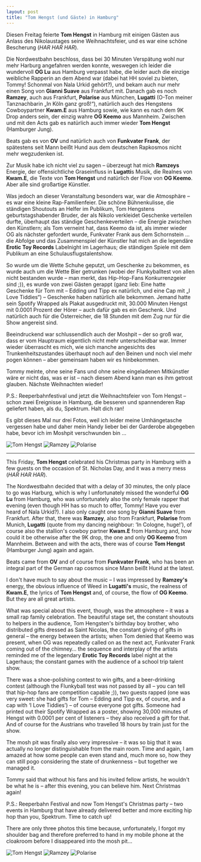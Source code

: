 ```yaml
---
layout: post
title: "Tom Hengst (und Gäste) in Hamburg"
---
```


Diesen Freitag feierte **Tom Hengst** in Hamburg mit einigen Gästen aus Anlass des Nikolaustages seine Weihnachtsfeier, und es war eine schöne Bescherung (*HAR HAR HAR*).

Die Nordwestbahn beschloss, dass bei 30 Minuten Verspätung wohl nur mehr Harburg angefahren werden konnte, weswegen ich leider die wundervoll **OG Lu** aus Hamburg verpasst habe, die leider auch die einzige weibliche Rapperin an dem Abend war (dabei hat HH soviel zu bieten, Tommy! Schonmal von Nala Urkid gehört?), und bekam auch nur mehr einen Song von **Gianni Suave** aus Frankfurt mit. Danach gab es noch **Ramzey**, auch aus Frankfurt, **Polarise** aus München, **Lugatti** (O-Ton meiner Tanznachbarin „In Köln ganz groß!“), natürlich auch des Hengstens Cowboypartner **Kwam.E** aus Hamburg sowie, wie kann es nach dem 9K Drop anders sein, der einzig wahre **OG Keemo** aus Mannheim. Zwischen und mit den Acts gab es natürlich auch immer wieder **Tom Hengst** (Hamburger Jung).

Beats gab es von **OV** und natürlich auch von **Funkvater Frank**, der spätestens seit Mann beißt Hund aus dem deutschen Rapkosmos nicht mehr wegzudenken ist.

Zur Musik habe ich nicht viel zu sagen – überzeugt hat mich **Ramzeys** Energie, der offensichtliche Graseinfluss in **Lugatti**s Musik, die Realnes von **Kwam.E**, die Texte von **Tom Hengst** und natürlich der Flow von **OG Keemo**. Aber alle sind großartige Künstler.

Was jedoch an dieser Veranstaltung besonders war, war die Atmosphäre – es war eine kleine Rap-Familienfeier. Die schöne Bühnenkulisse, die ständigen Shoutouts an Helfer im Publikum, Tom Hengstens geburtstagshabender Bruder, der als Nikolo verkleidet Geschenke verteilen durfte, überhaupt das ständige Geschenkeverteilen – die Energie zwischen den Künstlern; als Tom verneint hat, dass Keemo da ist, als immer wieder OG als nächster gefordert wurde, Funkvater Frank aus dem Schornstein … die Abfolge und das Zusammenspiel der Künstler hat mich an die legendäre **Erotic Toy Records** Labelnight im Lagerhaus; die ständigen Spiele mit dem Publikum an eine Schulausflugstalentshow.

So wurde um die Wette Schuhe geputzt, um Geschenke zu bekommen, es wurde auch um die Wette Bier getrunken (wobei der Flunkyballtest von allen nicht bestanden wurde – man merkt, das Hip-Hop-Fans Konkurrenzgeier sind ;)), es wurde von zwei Gästen gerappt (ganz lieb: Eine hatte Geschenke für Tom mit – Edding und Tipp ex natürlich, und eine Cap mit „I Love Tiddies“) – Geschenke haben natürlich alle bekommen. Jemand hatte sein Spotify Wrapped als Plakat ausgedruckt mit, 30.000 Minuten Hengst mit 0.0001 Prozent der Hörer – auch dafür gab es ein Geschenk. Und natürlich auch für die Österreicher, die 18 Stunden mit dem Zug nur für die Show angereist sind.

Beeindruckend war schlussendlich auch der Moshpit – der so groß war, dass er vom Hauptraum eigentlich nicht mehr unterscheidbar war. Immer wieder überrascht es mich, wie sich manche angesichts des Trunkenheitszustandes überhaupt noch auf den Beinen und noch viel mehr pogen können – aber gemeinsam haben wir es hinbekommen.

Tommy meinte, ohne seine Fans und ohne seine eingeladenen Mitkünstler wäre er nicht das, was er ist – nach diesem Abend kann man es ihm getrost glauben. Nächste Weihnachten wieder!

P.S.: Reeperbahnfestival und jetzt die Weihnachtsfeier von Tom Hengst – schon zwei Ereignisse in Hamburg, die besseren und spannenderen Rap geliefert haben, als du, Spektrum. Halt dich ran!

Es gibt dieses Mal nur drei Fotos, weil ich leider meine Umhängetasche vergessen habe und daher mein Handy lieber bei der Garderobe abgegeben habe, bevor ich im Moshpit verschwunden bin …

![Tom Hengst](/images/2024-12-06-tom-hengst/tom-hengst.jpg)
![Ramzey](/images/2024-12-06-tom-hengst/ramzey.jpg)
![Polarise](/images/2024-12-06-tom-hengst/polarise.jpg)

---

This Friday, **Tom Hengst** celebrated his Christmas party in Hamburg with a few guests on the occasion of St. Nicholas Day, and it was a merry mess (*HAR HAR HAR*).

The Nordwestbahn decided that with a delay of 30 minutes, the only place to go was Harburg, which is why I unfortunately missed the wonderful **OG Lu** from Hamburg, who was unfortunately also the only female rapper that evening (even though HH has so much to offer, Tommy! Have you ever heard of Nala Urkid?). I also only caught one song by **Gianni Suave** from Frankfurt. After that, there was **Ramzey**, also from Frankfurt, **Polarise** from Munich, **Lugatti** (quote from my dancing neighbour: ‘In Cologne, huge!’), of course also the stallion's cowboy partner **Kwam.E** from Hamburg and, how could it be otherwise after the 9K drop, the one and only **OG Keemo** from Mannheim. Between and with the acts, there was of course **Tom Hengst** (Hamburger Jung) again and again.

Beats came from **OV** and of course from **Funkvater Frank**, who has been an integral part of the German rap cosmos since Mann beißt Hund at the latest.

I don't have much to say about the music – I was impressed by **Ramzey's** energy, the obvious influence of Weed in **Lugatti's** music, the realness of **Kwam.E**, the lyrics of **Tom Hengst** and, of course, the flow of **OG Keemo**. But they are all great artists.

What was special about this event, though, was the atmosphere – it was a small rap family celebration. The beautiful stage set, the constant shoutouts to helpers in the audience, Tom Hengsten's birthday boy brother, who distributed gifts dressed as Saint Nicolas, the constant giving of gifts in general – the energy between the artists; when Tom denied that Keemo was present, when OG was repeatedly called on as the next act, Funkvater Frank coming out of the chimney… the sequence and interplay of the artists reminded me of the legendary **Erotic Toy Records** label night at the Lagerhaus; the constant games with the audience of a school trip talent show.

There was a shoe-polishing contest to win gifts, and a beer-drinking contest (although the Flunkyball test was not passed by all – you can tell that hip-hop fans are competition capable ;)), two guests rapped (one was very sweet: she had gifts for Tom – Edding and Tipp ex, of course, and a cap with ‘I Love Tiddies’) – of course everyone got gifts. Someone had printed out their Spotify Wrapped as a poster, showing 30,000 minutes of Hengst with 0.0001 per cent of listeners – they also received a gift for that. And of course for the Austrians who travelled 18 hours by train just for the show.

The mosh pit was finally also very impressive – it was so big that it was actually no longer distinguishable from the main room. Time and again, I am amazed at how some people can even stand and, much more so, how they can still pogo considering the state of drunkenness – but together we managed it.

Tommy said that without his fans and his invited fellow artists, he wouldn't be what he is – after this evening, you can believe him. Next Christmas again!

P.S.: Reeperbahn Festival and now Tom Hengst's Christmas party – two events in Hamburg that have already delivered better and more exciting hip hop than you, Spektrum. Time to catch up!

There are only three photos this time because, unfortunately, I forgot my shoulder bag and therefore preferred to hand in my mobile phone at the cloakroom before I disappeared into the mosh pit…

![Tom Hengst](/images/2024-12-06-tom-hengst/tom-hengst.jpg)
![Ramzey](/images/2024-12-06-tom-hengst/ramzey.jpg)
![Polarise](/images/2024-12-06-tom-hengst/polarise.jpg)